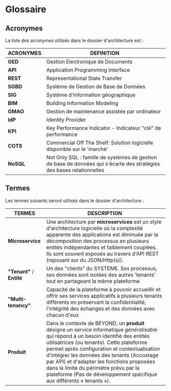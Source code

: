 # Glossaire

## Acronymes

La liste des acronymes utilisés dans le dossier d'architecture est :

| ACRONYMES | DEFINITION|
| --- | --- |
| **GED**   | Gestion Electronique de Documents|
| **API**   | Application Programming Interface|
| **REST**  | Representational State Transfer|
| **SGBD**  | Système de Gestion de Base de Données|
| **SIG**   | Système d'information géographique|
| **BIM**   | Building Information Modeling|
| **GMAO**  | Gestion de maintenance assistée par ordinateur|
| **IdP**   | Identity Provider|
| **KPI**   | Key Performance Indicator - Indicateur "clé" de performance|
| **COTS**  | Commercial Off The Shelf: Solution logicielle disponible sur le 'marché'|
| **NoSQL** | Not Only SQL : famille de systèmes de gestion de base de données qui s'écarte des stratégies des bases relationnelles |

## Termes

Les termes suivants seront utilisés dans le dossier d'architecture :

| **TERMES**              | **DESCRIPTION**|
| --- | --- |
| **Microservice**        | Une architecture par **microservices** est un style d'architecture logicielle où la complexité apparente des applications est diminuée par la décomposition des processus en plusieurs entités indépendantes et faiblement couplées. Ils sont souvent exposés au travers d'API REST (reposant sur du JSON/Http(s)).                                                                                                         |
| **"Tenant"** / **Entité** | Un des "clients" du SYSTEME. Ses processus, ses données sont isolées des autres 'tenants' tout en partageant la même plateforme       |
| **"Multi-tenancy"**        | Capacité de la plateforme à pouvoir accueillir et offrir ses services applicatifs à plusieurs tenants différents en préservant la confidentialité, l'intégrité des échanges et des données avec chacun d'eux |
| **Produit**             | Dans le contexte de BEYOND, un **produit** désigne un service informatique _généralisable_ qui répond à un besoin identifié des entités utilisatrices (ou tenants). Cette plateforme permet après configuration et contextualisation d'intégrer les données des tenants (Accostage par API) et d'adapter les fonctions proposées dans la limite du périmètre prévu par la plateforme (Pas de développement spécifique aux différents « tenants »). |
